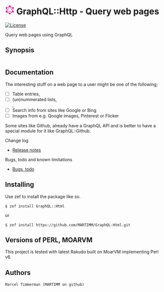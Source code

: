 # ![Image](doc/logo.png) GraphQL::Http - Query web pages

<!--
[![Build Status](https://travis-ci.org/MARTIMM/Auth-SCRAM.svg?branch=master)](https://travis-ci.org/MARTIMM/Auth-SCRAM)
[![AppVeyor Build Status](https://ci.appveyor.com/api/projects/status/github/MARTIMM/auth-scram?branch=master&passingText=Windows%20-%20OK&failingText=Windows%20-%20FAIL&pendingText=Windows%20-%20pending&svg=true)](https://ci.appveyor.com/project/MARTIMM/auth-scram/branch/master)
-->
[![License](http://martimm.github.io/label/License-label.svg)](http://www.perlfoundation.org/artistic_license_2_0)

Query web pages using GraphQL

## Synopsis

```
```

## Documentation

The interesting stuff on a web page to a user might be one of the following;
* [ ] Table entries, <td>
* [ ] (un)nummerated lists, <li>, <dd>
* [ ] Search info from sites like Google or Bing
* [ ] Images from e.g. Qoogle images, Pinterest or Flicker

Some sites like Github, already have a GraphQL API and is better to have a special module for it like GraphQL::Github.

<!--
* [SCRAM](https://github.com/MARTIMM/Auth-SCRAM/blob/master/doc/SCRAM.pdf)
* [SCRAM::Client](https://github.com/MARTIMM/Auth-SCRAM/blob/master/doc/Client.pdf)
* [SCRAM::Server](https://github.com/MARTIMM/Auth-SCRAM/blob/master/doc/Server.pdf)
-->

Change log
* [Release notes](https://github.com/MARTIMM/GraphQL-Http/blob/master/doc/CHANGES.md)

Bugs, todo and known limitations
* [Bugs, todo](https://github.com/MARTIMM/GraphQL-Http/blob/master/doc/TODO.md)

## Installing

Use zef to install the package like so.
```
$ zef install GraphQL::Html
```
or
```
$ zef install https://github.com/MARTIMM/GraphQL-Html.git
```

## Versions of PERL, MOARVM

This project is tested with latest Rakudo built on MoarVM implementing Perl v6.

## Authors

```
Marcel Timmerman (MARTIMM on github)
```

<!-- References -->
[graphql apollo]: https://dev-blog.apollodata.com/the-anatomy-of-a-graphql-query-6dffa9e9e747
